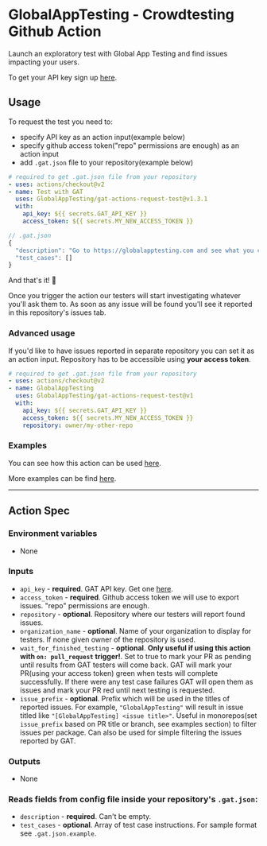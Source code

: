# GlobalAppTesting - Crowdtesting Github Action

Launch an exploratory test with Global App Testing and find issues impacting your users.

To get your API key sign up [here](https://go.globalapptesting.com/early-access-exploratory-testing-test-execution).

## Usage

To request the test you need to:
  - specify API key as an action input(example below)
  - specify github access token("repo" permissions are enough) as an action input
  - add `.gat.json` file to your repository(example below)

```yaml
# required to get .gat.json file from your repository
- uses: actions/checkout@v2
- name: Test with GAT
  uses: GlobalAppTesting/gat-actions-request-test@v1.3.1
  with:
    api_key: ${{ secrets.GAT_API_KEY }}
    access_token: ${{ secrets.MY_NEW_ACCESS_TOKEN }}
```

```js
// .gat.json
{
  "description": "Go to https://globalapptesting.com and see what you can find!",
  "test_cases": []
}
```

And that's it! 🎉

Once you trigger the action our testers will start investigating whatever you'll ask them to. As soon as any issue will be found you'll see it reported in this repository's issues tab.

### Advanced usage

If you'd like to have issues reported in separate repository you can set it as an action input. Repository has to be accessible using **your access token**.

```yaml
# required to get .gat.json file from your repository
- uses: actions/checkout@v2
- name: GlobalAppTesting
  uses: GlobalAppTesting/gat-actions-request-test@v1
  with:
    api_key: ${{ secrets.GAT_API_KEY }}
    access_token: ${{ secrets.MY_NEW_ACCESS_TOKEN }}
    repository: owner/my-other-repo
```

### Examples

You can see how this action can be used [here](https://github.com/GlobalAppTesting/gat-action-kickstarter).

More examples can be find [here](https://github.com/GlobalAppTesting/gat-actions-examples).

----
## Action Spec

### Environment variables
- None

### Inputs
- `api_key` - **required**. GAT API key. Get one [here](https://go.globalapptesting.com/speak-to-us).
- `access_token` - **required**. Github access token we will use to export issues. "repo" permissions are enough.
- `repository` - **optional**. Repository where our testers will report found issues.
- `organization_name` - **optional**. Name of your organization to display for testers. If none given owner of the repository is used.
- `wait_for_finished_testing` - **optional**. **Only useful if using this action with `on: pull_request` trigger!**. Set to true to mark your PR as pending until results from GAT testers will come back. GAT will mark your PR(using your access token) green when tests will complete successfully. If there were any test case failures GAT will open them as issues and mark your PR red until next testing is requested.
- `issue_prefix` - **optional**. Prefix which will be used in the titles of reported issues. For example, `"GlobalAppTesting"` will result in issue titled like `"[GlobalAppTesting] <issue title>"`. Useful in monorepos(set `issue_prefix` based on PR title or branch, see examples section) to filter issues per package. Can also be used for simple filtering the issues reported by GAT.

### Outputs
- None

### Reads fields from config file inside your repository's `.gat.json`:
- `description` - **required**. Can't be empty.
- `test_cases` - **optional**. Array of test case instructions. For sample format see `.gat.json.example`.

